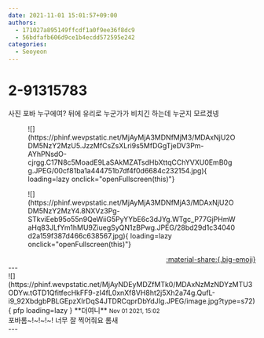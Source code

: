 ```yaml
---
date: 2021-11-01 15:01:57+09:00
authors:
  - 171027a895149ffcdf1a0f9ee36f8dc9
  - 56bdfafb606d9ce1b4ecdd572595e242
categories:
  - Seoyeon
---
```


# 2-91315783

<div class="post-container" markdown="1">
<div class="content-container md-sidebar__scrollwrap" markdown="1">

사진 포바 누구에여? 뒤에 유리로 누군가가 비치긴 하는데 누군지 모르겠넹
<figure markdown="1">
![](https://phinf.wevpstatic.net/MjAyMjA3MDNfMjM3/MDAxNjU2ODM5NzY2MzU5.JzzMfCsZsXLri9s5MfDGgTjeDV3Pm-AYhPNsdO-cjrgg.C17N8c5MoadE9LaSAkMZATsdHbXttqCChYVXU0EmB0gg.JPEG/00cf81ba1a444751b7df4f0d6684c232154.jpg){ loading=lazy onclick="openFullscreen(this)"}
</figure>

<figure markdown="1">
![](https://phinf.wevpstatic.net/MjAyMjA3MDNfMjA3/MDAxNjU2ODM5NzY2MzY4.8NXVz3Pg-STkviEeb95o55n9QeWiiG5PyYYbE6c3dJYg.WTgc_P77GjPHmWaHq83JLfYm1hMU9ZiuegSyQN1zBPwg.JPEG/28bd29d1c34040d2a159f387d466c638567.jpg){ loading=lazy onclick="openFullscreen(this)"}
</figure>


</div>
</div>

<div style="text-align: right;" markdown="1">
<a href="https://weverse.io/fromis9/fanpost/2-91315783" style="text-align: right;">:material-share:{.big-emoji}</a>
</div>
---

<div class="comments-container md-sidebar__scrollwrap" markdown="1">
<div class="comment" markdown="1">
<div class='id-container' markdown="1">
![](https://phinf.wevpstatic.net/MjAyNDEyMDZfMTk0/MDAxNzMzNDYzMTU3ODYw.tGTD1QfitfecHkFF9-zI4fL0xnXf8VH8ht2j5Xh2a74g.QufL-i9_92XbdgbPBLGEpzXIrDqS4JTDRCqprDbYdJIg.JPEG/image.jpg?type=s72){ pfp loading=lazy }
**<span class="artist">더여니</span>** <small>Nov 01 2021, 15:02</small><br>
</div>
<div class='comment-body' markdown="1">
포바롬~!~!~!~! 너무 잘 찍어줘요 롬새
</div>
</div>
</div>
---
